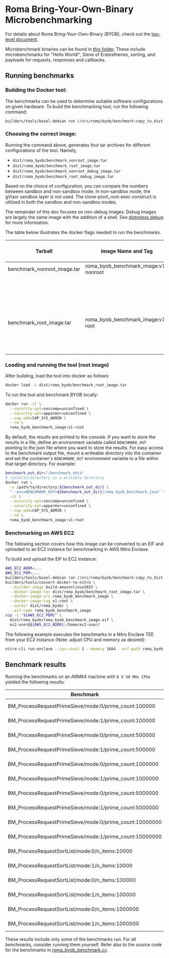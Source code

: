 # Roma Bring-Your-Own-Binary Microbenchmarking

For details about Roma Bring-Your-Own-Binary (BYOB), check out the
[top-level document](/docs/roma/byob/sdk/docs/Guide%20to%20the%20SDK.md).

Microbenchmark binaries can be found in [this folder](/src/roma/byob/sample_udf/). These include
microbenchmarks for "Hello World!", Sieve of Eratosthenes, sorting, and payloads for requests,
responses and callbacks.

## Running benchmarks

### Building the Docker tool:

The benchmarks can be used to determine suitable software configurations on given hardware. To build
the benchmarking tool, run the following command:

```sh
builders/tools/bazel-debian run //src/roma/byob/benchmark:copy_to_dist
```

### Choosing the correct image:

Running the command above, generates four tar archives for different configurations of the tool.
Namely,

-   `dist/roma_byob/benchmark_nonroot_image.tar`
-   `dist/roma_byob/benchmark_root_image.tar`
-   `dist/roma_byob/benchmark_nonroot_debug_image.tar`
-   `dist/roma_byob/benchmark_root_debug_image.tar`

Based on the choice of configuration, you can compare the numbers between sandbox and non-sandbox
mode. In non-sandbox mode, the gVisor sandbox layer is not used. The clone-pivot_root-exec construct
is utilized in both the sandbox and non-sandbox modes.

The remainder of this doc focuses on non-debug images. Debug images are largely the same image with
the addition of a shell. See
[distroless debug](https://github.com/GoogleContainerTools/distroless?tab=readme-ov-file#debug-images)
for more information.

The table below illustrates the docker flags needed to run the benchmarks.

<!-- prettier-ignore-start -->
<!-- markdownlint-disable line-length -->
| Tarball                     | Image Name and Tag                   | Supports non-Sandbox | `docker run` flags                                                     |
| --------------------------- | ------------------------------------ | -------------------- | ---------------------------------------------------------------------- |
| benchmark_nonroot_image.tar | roma_byob_benchmark_image:v1-nonroot | No                   | `--security-opt=seccomp=unconfined`                                    |
|                             |                                      |                      | `--security-opt=apparmor=unconfined`                                   |
|                             |                                      |                      | (optional)`--cap-add=CAP_SYS_ADMIN` only required for non-sandbox mode |
| benchmark_root_image.tar    | roma_byob_benchmark_image:v1-root    | Yes                  | Generally                                                              |
|                             |                                      |                      | `--security-opt=seccomp=unconfined`                                    |
|                             |                                      |                      | `--security-opt=apparmor=unconfined`                                   |
<!-- markdownlint-enable line-length -->
<!-- prettier-ignore-end -->

### Loading and running the tool (root image)

After building, load the tool into docker as follows:

```sh
docker load -i dist/roma_byob/benchmark_root_image.tar
```

To run the tool and benchmark BYOB locally:

```sh
docker run -it \
  --security-opt=seccomp=unconfined \
  --security-opt=apparmor=unconfined \
  --cap-add=CAP_SYS_ADMIN \
  --rm \
  roma_byob_benchmark_image:v1-root
```

By default, the results are printed to the console. If you want to store the results in a file,
define an environment variable called `BENCHMARK_OUT` pointing to the json file where you want to
store the results. For easy access to the benchmark output file, mount a writeable directory into
the container and set the container's `BENCHMARK_OUT` environment variable to a file within that
target directory. For example:

```sh
benchmark_out_dir="/benchmark_data"
# /path/to/directory is a writable directory
docker run \
  -v /path/to/directory:${benchmark_out_dir} \
  "--env=BENCHMARK_OUT=${benchmark_out_dir}/roma_byob_benchmark.json" \
  -it \
  --security-opt=seccomp=unconfined \
  --security-opt=apparmor=unconfined \
  --cap-add=CAP_SYS_ADMIN \
  --rm \
  roma_byob_benchmark_image:v1-root
```

### Benchmarking on AWS EC2

The following section covers how this image can be converted to an EIF and uploaded to an EC2
instance for benchmarking in AWS Nitro Enclave.

To build and upload the EIF to EC2 instance:

```sh
AWS_EC2_ADDR=...
AWS_EC2_PEM=...
builders/tools/bazel-debian run //src/roma/byob/benchmark:copy_to_dist
builders/tools/convert-docker-to-nitro \
  --builder-image build-amazonlinux2023 \
  --docker-image-tar dist/roma_byob/benchmark_root_image.tar \
  --docker-image-uri roma_byob_benchmark_image \
  --docker-image-tag v1-root \
  --outdir dist/roma_byob/ \
  --eif-name roma_byob_benchmark_image
scp -i "${AWS_EC2_PEM}" \
  dist/roma_byob/roma_byob_benchmark_image.eif \
  ec2-user@${AWS_EC2_ADDR}:/home/ec2-user/
```

The following example executes the benchmarks in a Nitro Enclave TEE from your EC2 instance (Note:
adjust CPU and memory as desired):

```sh
nitro-cli run-enclave --cpu-count 2 --memory 1684 --eif-path roma_byob_benchmark_image.eif --enclave-cid 10 --attach-console
```

## Benchmark results

Running the benchmarks on an ARM64 machine with `8 X 50 MHz CPUs` yielded the following results:

| Benchmark                                               | Time    | CPU      | Iterations | Details          |
| ------------------------------------------------------- | ------- | -------- | ---------- | ---------------- |
| BM_ProcessRequestPrimeSieve/mode:0/prime_count:100000   | 4.37 ms | 0.067 ms | 1000       | mode:Sandbox     |
| BM_ProcessRequestPrimeSieve/mode:1/prime_count:100000   | 15.7 ms | 0.071 ms | 1000       | mode:Non-Sandbox |
| BM_ProcessRequestPrimeSieve/mode:0/prime_count:500000   | 5.20 ms | 0.071 ms | 1000       | mode:Sandbox     |
| BM_ProcessRequestPrimeSieve/mode:1/prime_count:500000   | 15.6 ms | 0.078 ms | 1000       | mode:Non-Sandbox |
| BM_ProcessRequestPrimeSieve/mode:0/prime_count:1000000  | 5.69 ms | 0.071 ms | 1000       | mode:Sandbox     |
| BM_ProcessRequestPrimeSieve/mode:1/prime_count:1000000  | 15.7 ms | 0.084 ms | 1000       | mode:Non-Sandbox |
| BM_ProcessRequestPrimeSieve/mode:0/prime_count:5000000  | 18.3 ms | 0.085 ms | 1000       | mode:Sandbox     |
| BM_ProcessRequestPrimeSieve/mode:1/prime_count:5000000  | 17.7 ms | 0.073 ms | 1000       | mode:Non-Sandbox |
| BM_ProcessRequestPrimeSieve/mode:0/prime_count:10000000 | 37.4 ms | 0.094 ms | 100        | mode:Sandbox     |
| BM_ProcessRequestPrimeSieve/mode:1/prime_count:10000000 | 36.7 ms | 0.091 ms | 100        | mode:Non-Sandbox |
| BM_ProcessRequestSortList/mode:0/n_items:10000          | 4.60 ms | 0.065 ms | 1000       | mode:Sandbox     |
| BM_ProcessRequestSortList/mode:1/n_items:10000          | 15.6 ms | 0.072 ms | 1000       | mode:Non-Sandbox |
| BM_ProcessRequestSortList/mode:0/n_items:100000         | 7.05 ms | 0.071 ms | 1000       | mode:Sandbox     |
| BM_ProcessRequestSortList/mode:1/n_items:100000         | 15.7 ms | 0.073 ms | 1000       | mode:Non-Sandbox |
| BM_ProcessRequestSortList/mode:0/n_items:1000000        | 64.6 ms | 0.094 ms | 100        | mode:Sandbox     |
| BM_ProcessRequestSortList/mode:1/n_items:1000000        | 64.9 ms | 0.096 ms | 100        | mode:Non-Sandbox |

These results include only some of the benchmarks run. For all benchmarks, consider running them
yourself. Refer also to the source code for the benchmarks in
[roma_byob_benchmark.cc](/src/roma/byob/benchmark/roma_byob_benchmark.cc).
